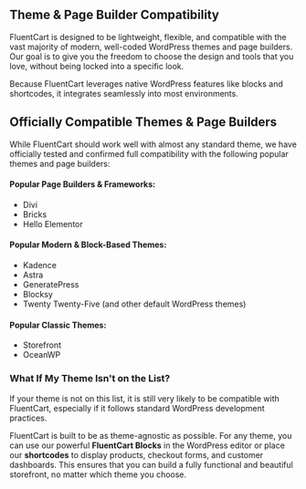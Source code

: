 ## Theme & Page Builder Compatibility

FluentCart is designed to be lightweight, flexible, and compatible with the vast majority of modern, well-coded WordPress themes and page builders. Our goal is to give you the freedom to choose the design and tools that you love, without being locked into a specific look.

Because FluentCart leverages native WordPress features like blocks and shortcodes, it integrates seamlessly into most environments.

## Officially Compatible Themes & Page Builders

While FluentCart should work well with almost any standard theme, we have officially tested and confirmed full compatibility with the following popular themes and page builders:

#### Popular Page Builders & Frameworks:
* Divi
* Bricks
* Hello Elementor

#### Popular Modern & Block-Based Themes:
* Kadence
* Astra
* GeneratePress
* Blocksy
* Twenty Twenty-Five (and other default WordPress themes)

#### Popular Classic Themes:
* Storefront
* OceanWP

### What If My Theme Isn't on the List?

If your theme is not on this list, it is still very likely to be compatible with FluentCart, especially if it follows standard WordPress development practices.

FluentCart is built to be as theme-agnostic as possible. For any theme, you can use our powerful **FluentCart Blocks** in the WordPress editor or place our **shortcodes** to display products, checkout forms, and customer dashboards. This ensures that you can build a fully functional and beautiful storefront, no matter which theme you choose.